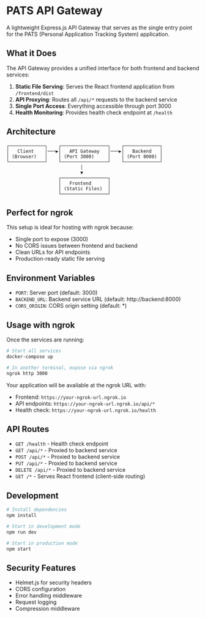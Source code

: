 # PATS API Gateway

A lightweight Express.js API Gateway that serves as the single entry point for the PATS (Personal Application Tracking System) application.

## What it Does

The API Gateway provides a unified interface for both frontend and backend services:

1. **Static File Serving**: Serves the React frontend application from `/frontend/dist`
2. **API Proxying**: Routes all `/api/*` requests to the backend service
3. **Single Port Access**: Everything accessible through port 3000
4. **Health Monitoring**: Provides health check endpoint at `/health`

## Architecture

```
┌─────────────┐    ┌─────────────────┐    ┌─────────────┐
│   Client    │───▶│   API Gateway   │───▶│   Backend   │
│ (Browser)   │    │ (Port 3000)     │    │ (Port 8000) │
└─────────────┘    └─────────────────┘    └─────────────┘
                           │
                           ▼
                   ┌─────────────────┐
                   │   Frontend      │
                   │ (Static Files)  │
                   └─────────────────┘
```

## Perfect for ngrok

This setup is ideal for hosting with ngrok because:
- Single port to expose (3000)
- No CORS issues between frontend and backend
- Clean URLs for API endpoints
- Production-ready static file serving

## Environment Variables

- `PORT`: Server port (default: 3000)
- `BACKEND_URL`: Backend service URL (default: http://backend:8000)
- `CORS_ORIGIN`: CORS origin setting (default: *)

## Usage with ngrok

Once the services are running:

```bash
# Start all services
docker-compose up

# In another terminal, expose via ngrok
ngrok http 3000
```

Your application will be available at the ngrok URL with:
- Frontend: `https://your-ngrok-url.ngrok.io`
- API endpoints: `https://your-ngrok-url.ngrok.io/api/*`
- Health check: `https://your-ngrok-url.ngrok.io/health`

## API Routes

- `GET /health` - Health check endpoint
- `GET /api/*` - Proxied to backend service
- `POST /api/*` - Proxied to backend service
- `PUT /api/*` - Proxied to backend service
- `DELETE /api/*` - Proxied to backend service
- `GET /*` - Serves React frontend (client-side routing)

## Development

```bash
# Install dependencies
npm install

# Start in development mode
npm run dev

# Start in production mode
npm start
```

## Security Features

- Helmet.js for security headers
- CORS configuration
- Error handling middleware
- Request logging
- Compression middleware 